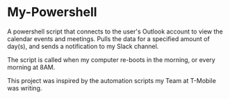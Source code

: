 # My-Powershell
A powershell script that connects to the user's Outlook account to view the calendar events and meetings. Pulls the data for a specified amount of day(s), and sends a notification to my Slack channel. 

The script is called when my computer re-boots in the morning, or every morning at 8AM. 

This project was inspired by the automation scripts my Team at T-Mobile was writing.



